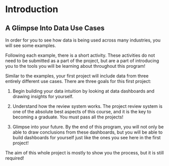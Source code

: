 # Introduction

## A Glimpse Into Data Use Cases

In order for you to see how data is being used across many industries, you will see some examples.

Following each example, there is a short activity. These activities do not need to be submitted as a part of the project, but are a part of introducing you to the tools you will be learning about throughout this program!

Similar to the examples, your first project will include data from three entirely different use cases. There are three goals for this first project:

1. Begin building your data intuition by looking at data dashboards and drawing insights for yourself. 

2. Understand how the review system works. The project review system is one of the absolute best aspects of this course, and it is the key to becoming a graduate. You must pass all the projects!

3. Glimpse into your future. By the end of this program, you will not only be able to draw conclusions from these dashboards, but you will be able to build dashboards for yourself just like the ones you see here in the first project!

The aim of this whole project is mostly to show you the process, but it is still required!